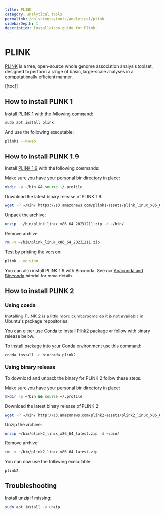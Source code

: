 ```yaml
---
title: PLINK
category: Analytical tools
permalink: /do-science/tools/analytical/plink
sidebarDepth: 1
description: Installation guide for Plink.
---
```


# PLINK

[PLINK](http://zzz.bwh.harvard.edu/plink/) is a free, open-source whole genome association analysis toolset, designed to perform a range of basic, large-scale analyses in a computationally efficient manner.

[[toc]]

## How to install PLINK 1

Install [PLINK 1](http://zzz.bwh.harvard.edu/plink/) with the following command:

```bash
sudo apt install plink
```

And use the following executable:

```bash
plink1 --noweb
```

## How to install PLINK 1.9

Install [PLINK 1.9](https://www.cog-genomics.org/plink/1.9/) with the following commands:

Make sure you have your personal bin directory in place:
```bash
mkdir -p ~/bin && source ~/.profile
```

Download the latest binary release of PLINK 1.9:
```bash
wget -P ~/bin/ https://s3.amazonaws.com/plink1-assets/plink_linux_x86_64_20231211.zip
```

Unpack the archive:
```bash
unzip  ~/bin/plink_linux_x86_64_20231211.zip -d ~/bin/
```

Remove archive:
```bash
rm -v ~/bin/plink_linux_x86_64_20231211.zip
```

Test by printing the version:
```bash
plink --version
```

You can also install PLINK 1.9 with Bioconda.
See our [Anaconda and Bioconda](conda) tutorial for more details.

## How to install PLINK 2

### Using conda

Installing [PLINK 2](https://www.cog-genomics.org/plink/2.0/) is a little more cumbersome
as it is not available in Ubuntu's package repositories.

You can either use [Conda](/do-science/tools/analytical/conda/)
to install [Plink2 package](https://anaconda.org/bioconda/plink2) or follow with binary release below.

To install package into your [Conda](/do-science/tools/analytical/conda/)
environment use this command:
```bash
conda install -c bioconda plink2
```

### Using binary release

To download and unpack the binary for PLINK 2 follow these steps.

Make sure you have your personal bin directory in place:
```bash
mkdir -p ~/bin && source ~/.profile
```

Download the latest binary release of PLINK 2:
```bash
wget -P ~/bin/ http://s3.amazonaws.com/plink2-assets/plink2_linux_x86_64_latest.zip
```

Unzip the archive:
```bash
unzip ~/bin/plink2_linux_x86_64_latest.zip -d ~/bin/
```

Remove archive:
```bash
rm -v ~/bin/plink2_linux_x86_64_latest.zip
```

You can now use the following executable:
```bash
plink2
```

## Troubleshooting

Install unzip if missing:
```bash
sudo apt install -y unzip
```
